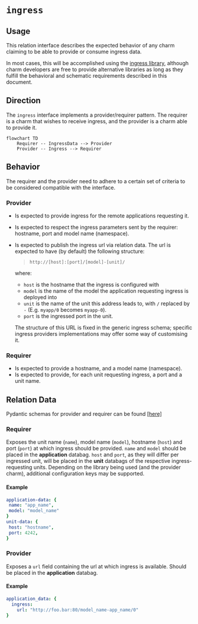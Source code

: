 # `ingress`

## Usage

This relation interface describes the expected behavior of any charm claiming to be able to provide or consume ingress data.

In most cases, this will be accomplished using the [ingress library](https://github.com/canonical/traefik-k8s-operator/blob/main/lib/charms/traefik_k8s/v1/ingress.py), although charm developers are free to provide alternative libraries as long as they fulfill the behavioral and schematic requirements described in this document.

## Direction
The `ingress` interface implements a provider/requirer pattern.
The requirer is a charm that wishes to receive ingress, and the provider is a charm able to provide it.

```mermaid
flowchart TD
    Requirer -- IngressData --> Provider
    Provider -- Ingress --> Requirer
```

## Behavior

The requirer and the provider need to adhere to a certain set of criteria to be considered compatible with the interface.

### Provider

- Is expected to provide ingress for the remote applications requesting it.
- Is expected to respect the ingress parameters sent by the requirer: hostname, port and model name (namespace).
- Is expected to publish the ingress url via relation data.
  The url is expected to have (by default) the following structure:

    > `http://[host]:[port]/[model]-[unit]/`
    
  where: 
  - `host` is the hostname that the ingress is configured with
  - `model` is the name of the model the application requesting ingress is deployed into
  - `unit` is the name of the unit this address leads to, with `/` replaced by `-` (E.g. `myapp/0` becomes `myapp-0`).
  - `port` is the ingressed port in the unit.
    
  The structure of this URL is fixed in the generic ingress schema; specific ingress providers implementations may offer some way of customising it.    

### Requirer

- Is expected to provide a hostname, and a model name (namespace). 
- Is expected to provide, for each unit requesting ingress, a port and a unit name.  

## Relation Data

Pydantic schemas for provider and requirer can be found [\[here\]](./schema.py)

### Requirer

Exposes the unit name (`name`), model name (`model`), hostname (`host`) and port (`port`) at which ingress should be provided. 
`name` and `model` should be placed in the **application** databag. `host` and `port`, as they will differ per ingressed unit, 
will be placed in the **unit** databags of the respective ingress-requesting units.
Depending on the library being used (and the provider charm), additional configuration keys may be supported. 

#### Example
```yaml
application-data: {
 name: "app_name",
 model: "model_name"
}
unit-data: {
 host: "hostname",
 port: 4242,
}
```

### Provider

Exposes a `url` field containing the url at which ingress is available. Should be placed in the **application** databag.

#### Example

```yaml
application_data: {
  ingress:
    url: "http://foo.bar:80/model_name-app_name/0"
}
```

